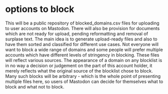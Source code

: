 # options to block
This will be a public repository of blocked_domains.csv files for uploading to user accounts on Mastodon. There will also be provision for documents which are not ready for upload, pending reformatting and removal of surplase text. The main idea is to generate upload-ready files and also to have them sorted and classified for different use cases. Not everyone will want to block a wide range of domains and some people will prefer multiple accounts which have different levels of stringency in blocking. These files will reflect various sources. The appearance of a domain on any blocklist is in no way a decision or judgement on the part of this account holder, it merely reflects what the original source of the blocklist chose to block. Many such blocks will be arbitrary - which is the whole point of presenting multiple files here, so users of Mastodon can decide for themselves what to block and what not to block.
